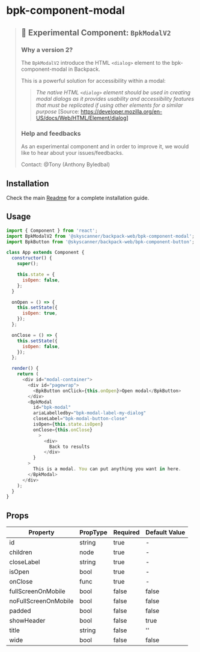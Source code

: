 # bpk-component-modal

> ## 🧪 Experimental Component: `BpkModalV2`
>
> ### Why a version 2?
>
> The `BpkModalV2` introduce the HTML `<dialog>` element to the bpk-component-modal in Backpack.
>
> This is a powerful solution for accessibility within a modal:
> > *The native HTML `<dialog>` element should be used in creating modal dialogs as it provides usability and accessibility features that must be replicated if using other elements for a similar purpose* [Source: https://developer.mozilla.org/en-US/docs/Web/HTML/Element/dialog]
>
> ### Help and feedbacks
>
> As an experimental component and in order to improve it, we would like to hear about your issues/feedbacks.
>
> Contact: @Tony (Anthony Byledbal)

## Installation

Check the main [Readme](https://github.com/skyscanner/backpack#usage) for a complete installation guide.

## Usage

```js
import { Component } from 'react';
import BpkModalV2 from '@skyscanner/backpack-web/bpk-component-modal';
import BpkButton from '@skyscanner/backpack-web/bpk-component-button';

class App extends Component {
  constructor() {
    super();

    this.state = {
      isOpen: false,
    };
  }

  onOpen = () => {
    this.setState({
      isOpen: true,
    });
  };

  onClose = () => {
    this.setState({
      isOpen: false,
    });
  };

  render() {
    return (
      <div id="modal-container">
        <div id="pagewrap">
          <BpkButton onClick={this.onOpen}>Open modal</BpkButton>
        </div>
        <BpkModal
          id="bpk-modal"
          ariaLabelledby="bpk-modal-label-my-dialog"
          closeLabel="bpk-modal-button-close"
          isOpen={this.state.isOpen}
          onClose={this.onClose}
            >
              <div>
                Back to results
              </div>
          }
        >
          This is a modal. You can put anything you want in here.
        </BpkModal>
      </div>
    );
  }
}
```

## Props

| Property              | PropType | Required | Default Value |
| --------------------- | -------- | -------- | ------------- |
| id                    | string   | true     | -             |
| children              | node     | true     | -             |
| closeLabel            | string   | true     | -             |
| isOpen                | bool     | true     | -             |
| onClose               | func     | true     | -             |
| fullScreenOnMobile    | bool     | false    | false         |
| noFullScreenOnMobile  | bool     | false    | false         |
| padded                | bool     | false    | false         |
| showHeader            | bool     | false    | true          |
| title                 | string   | false    | ''            |
| wide                  | bool     | false    | false         |
